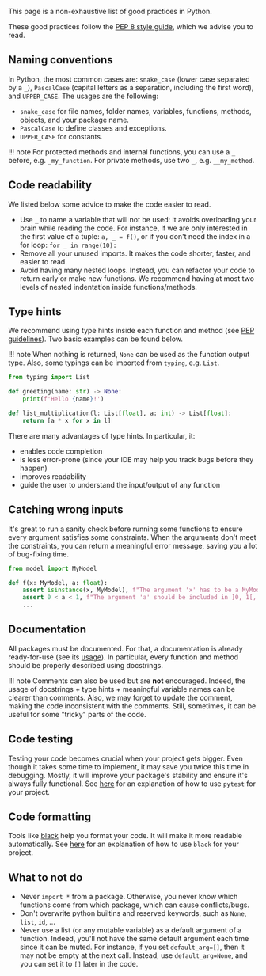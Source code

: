 This page is a non-exhaustive list of good practices in Python.

These good practices follow the [PEP 8 style guide](https://peps.python.org/pep-0008/), which we advise you to read.

## Naming conventions

In Python, the most common cases are: `snake_case` (lower case separated by a `_`), `PascalCase` (capital letters as a separation, including the first word), and `UPPER_CASE`. The usages are the following:

- `snake_case` for file names, folder names, variables, functions, methods, objects, and your package name.
- `PascalCase` to define classes and exceptions.
- `UPPER_CASE` for constants.

!!! note
    For protected methods and internal functions, you can use a `_` before, e.g. `_my_function`. For private methods, use two `_`, e.g. `__my_method`.

## Code readability

We listed below some advice to make the code easier to read.

- Use `_` to name a variable that will not be used: it avoids overloading your brain while reading the code. For instance, if we are only interested in the first value of a tuple: `a, _ = f()`, or if you don't need the index in a for loop: `for _ in range(10):`
- Remove all your unused imports. It makes the code shorter, faster, and easier to read.
- Avoid having many nested loops. Instead, you can refactor your code to return early or make new functions. We recommend having at most two levels of nested indentation inside functions/methods.

## Type hints

We recommend using type hints inside each function and method (see [PEP guidelines](https://peps.python.org/pep-0484/)). Two basic examples can be found below.

!!! note
    When nothing is returned, `None` can be used as the function output type. Also, some typings can be imported from `typing`, e.g. `List`.

```Python
from typing import List

def greeting(name: str) -> None:
    print(f'Hello {name}!')

def list_multiplication(l: List[float], a: int) -> List[float]:
    return [a * x for x in l]
```

There are many advantages of type hints. In particular, it:

- enables code completion
- is less error-prone (since your IDE may help you track bugs before they happen)
- improves readability
- guide the user to understand the input/output of any function

## Catching wrong inputs

It's great to run a sanity check before running some functions to ensure every argument satisfies some constraints. When the arguments don't meet the constraints, you can return a meaningful error message, saving you a lot of bug-fixing time.

```Python
from model import MyModel

def f(x: MyModel, a: float):
    assert isinstance(x, MyModel), f"The argument 'x' has to be a MyModel object, but found {type(x)}."
    assert 0 < a < 1, f"The argument 'a' should be included in ]0, 1[, but found {a}."
    ...
```

## Documentation

All packages must be documented. For that, a documentation is already ready-for-use (see its [usage](../features/doc)). In particular, every function and method should be properly described using docstrings.

!!! note
    Comments can also be used but are **not** encouraged. Indeed, the usage of docstrings + type hints + meaningful variable names can be clearer than comments. Also, we may forget to update the comment, making the code inconsistent with the comments. Still, sometimes, it can be useful for some "tricky" parts of the code.

## Code testing

Testing your code becomes crucial when your project gets bigger. Even though it takes some time to implement, it may save you twice this time in debugging. Mostly, it will improve your package's stability and ensure it's always fully functional. See [here](../features/test) for an explanation of how to use `pytest` for your project.

## Code formatting

Tools like [black](https://github.com/psf/black) help you format your code. It will make it more readable automatically. See [here](../features/black) for an explanation of how to use `black` for your project.

## What to **not** do

- Never `import *` from a package. Otherwise, you never know which functions come from which package, which can cause conflicts/bugs.
- Don't overwrite python builtins and reserved keywords, such as `None`, `list`, `id`, ...
- Never use a list (or any mutable variable) as a default argument of a function. Indeed, you'll not have the same default argument each time since it can be muted. For instance, if you set `default_arg=[]`, then it may not be empty at the next call. Instead, use `default_arg=None`, and you can set it to `[]` later in the code.